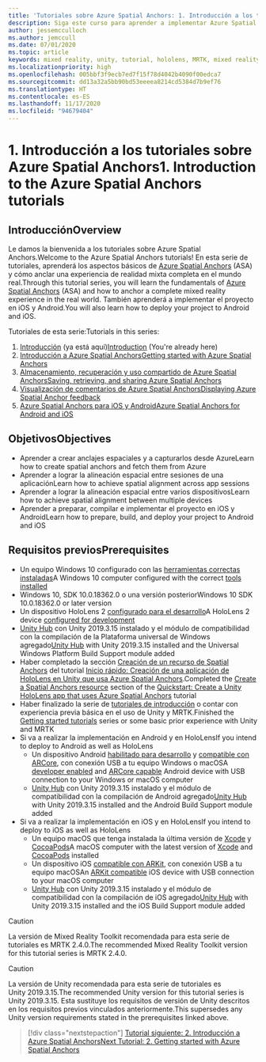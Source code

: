 ```yaml
---
title: 'Tutoriales sobre Azure Spatial Anchors: 1. Introducción a los tutoriales sobre Azure Spatial Anchors'
description: Siga este curso para aprender a implementar Azure Spatial Anchors en una aplicación de realidad mixta.
author: jessemcculloch
ms.author: jemccull
ms.date: 07/01/2020
ms.topic: article
keywords: mixed reality, unity, tutorial, hololens, MRTK, mixed reality toolkit, UWP, Azure spatial anchors, ios, android, Windows 10, ARCore, macOS, Android Build Support, ARKit
ms.localizationpriority: high
ms.openlocfilehash: 005bbf3f9ecb7ed7f15f78d4042b4090f00edca7
ms.sourcegitcommit: dd13a32a5bb90bd53eeeea8214cd5384d7b9ef76
ms.translationtype: HT
ms.contentlocale: es-ES
ms.lasthandoff: 11/17/2020
ms.locfileid: "94679404"
---
```

# <a name="1-introduction-to-the-azure-spatial-anchors-tutorials"></a><span data-ttu-id="c56e7-105">1. Introducción a los tutoriales sobre Azure Spatial Anchors</span><span class="sxs-lookup"><span data-stu-id="c56e7-105">1. Introduction to the Azure Spatial Anchors tutorials</span></span>

## <a name="overview"></a><span data-ttu-id="c56e7-106">Introducción</span><span class="sxs-lookup"><span data-stu-id="c56e7-106">Overview</span></span>

<span data-ttu-id="c56e7-107">Le damos la bienvenida a los tutoriales sobre Azure Spatial Anchors.</span><span class="sxs-lookup"><span data-stu-id="c56e7-107">Welcome to the Azure Spatial Anchors tutorials!</span></span> <span data-ttu-id="c56e7-108">En esta serie de tutoriales, aprenderá los aspectos básicos de <a href="https://azure.microsoft.com/services/spatial-anchors" target="_blank">Azure Spatial Anchors</a> (ASA) y cómo anclar una experiencia de realidad mixta completa en el mundo real.</span><span class="sxs-lookup"><span data-stu-id="c56e7-108">Through this tutorial series, you will learn the fundamentals of <a href="https://azure.microsoft.com/services/spatial-anchors" target="_blank">Azure Spatial Anchors</a> (ASA) and how to anchor a complete mixed reality experience in the real world.</span></span> <span data-ttu-id="c56e7-109">También aprenderá a implementar el proyecto en iOS y Android.</span><span class="sxs-lookup"><span data-stu-id="c56e7-109">You will also learn how to deploy your project to Android and iOS.</span></span>

<span data-ttu-id="c56e7-110">Tutoriales de esta serie:</span><span class="sxs-lookup"><span data-stu-id="c56e7-110">Tutorials in this series:</span></span>

1. <span data-ttu-id="c56e7-111">[Introducción](mr-learning-asa-01.md) (ya está aquí)</span><span class="sxs-lookup"><span data-stu-id="c56e7-111">[Introduction](mr-learning-asa-01.md) (You're already here)</span></span>
2. [<span data-ttu-id="c56e7-112">Introducción a Azure Spatial Anchors</span><span class="sxs-lookup"><span data-stu-id="c56e7-112">Getting started with Azure Spatial Anchors</span></span>](mr-learning-asa-02.md)
3. [<span data-ttu-id="c56e7-113">Almacenamiento, recuperación y uso compartido de Azure Spatial Anchors</span><span class="sxs-lookup"><span data-stu-id="c56e7-113">Saving, retrieving, and sharing Azure Spatial Anchors</span></span>](mr-learning-asa-03.md)
4. [<span data-ttu-id="c56e7-114">Visualización de comentarios de Azure Spatial Anchors</span><span class="sxs-lookup"><span data-stu-id="c56e7-114">Displaying Azure Spatial Anchor feedback</span></span>](mr-learning-asa-04.md)
5. [<span data-ttu-id="c56e7-115">Azure Spatial Anchors para iOS y Android</span><span class="sxs-lookup"><span data-stu-id="c56e7-115">Azure Spatial Anchors for Android and iOS</span></span>](mr-learning-asa-05.md)

## <a name="objectives"></a><span data-ttu-id="c56e7-116">Objetivos</span><span class="sxs-lookup"><span data-stu-id="c56e7-116">Objectives</span></span>

* <span data-ttu-id="c56e7-117">Aprender a crear anclajes espaciales y a capturarlos desde Azure</span><span class="sxs-lookup"><span data-stu-id="c56e7-117">Learn how to create spatial anchors and fetch them from Azure</span></span>
* <span data-ttu-id="c56e7-118">Aprender a lograr la alineación espacial entre sesiones de una aplicación</span><span class="sxs-lookup"><span data-stu-id="c56e7-118">Learn how to achieve spatial alignment across app sessions</span></span>
* <span data-ttu-id="c56e7-119">Aprender a lograr la alineación espacial entre varios dispositivos</span><span class="sxs-lookup"><span data-stu-id="c56e7-119">Learn how to achieve spatial alignment between multiple devices</span></span>
* <span data-ttu-id="c56e7-120">Aprender a preparar, compilar e implementar el proyecto en iOS y Android</span><span class="sxs-lookup"><span data-stu-id="c56e7-120">Learn how to prepare, build, and deploy your project to Android and iOS</span></span>

## <a name="prerequisites"></a><span data-ttu-id="c56e7-121">Requisitos previos</span><span class="sxs-lookup"><span data-stu-id="c56e7-121">Prerequisites</span></span>

* <span data-ttu-id="c56e7-122">Un equipo Windows 10 configurado con las [herramientas correctas instaladas](../../install-the-tools.md)</span><span class="sxs-lookup"><span data-stu-id="c56e7-122">A Windows 10 computer configured with the correct [tools installed](../../install-the-tools.md)</span></span>
* <span data-ttu-id="c56e7-123">Windows 10, SDK 10.0.18362.0 o una versión posterior</span><span class="sxs-lookup"><span data-stu-id="c56e7-123">Windows 10 SDK 10.0.18362.0 or later version</span></span>
* <span data-ttu-id="c56e7-124">Un dispositivo HoloLens 2 [configurado para el desarrollo](../../platform-capabilities-and-apis/using-visual-studio.md#enabling-developer-mode)</span><span class="sxs-lookup"><span data-stu-id="c56e7-124">A HoloLens 2 device [configured for development](../../platform-capabilities-and-apis/using-visual-studio.md#enabling-developer-mode)</span></span>
* <span data-ttu-id="c56e7-125"><a href="https://docs.unity3d.com/Manual/GettingStartedInstallingHub.html" target="_blank">Unity Hub</a> con Unity 2019.3.15 instalado y el módulo de compatibilidad con la compilación de la Plataforma universal de Windows agregado</span><span class="sxs-lookup"><span data-stu-id="c56e7-125"><a href="https://docs.unity3d.com/Manual/GettingStartedInstallingHub.html" target="_blank">Unity Hub</a> with Unity 2019.3.15 installed and the Universal Windows Platform Build Support module added</span></span>
* <span data-ttu-id="c56e7-126">Haber completado la sección [Creación de un recurso de Spatial Anchors](https://docs.microsoft.com/azure/spatial-anchors/quickstarts/get-started-unity-hololens#create-a-spatial-anchors-resource) del tutorial [Inicio rápido: Creación de una aplicación de HoloLens en Unity que usa Azure Spatial Anchors](https://docs.microsoft.com/azure/spatial-anchors/quickstarts/get-started-unity-hololens).</span><span class="sxs-lookup"><span data-stu-id="c56e7-126">Completed the [Create a Spatial Anchors resource](https://docs.microsoft.com/azure/spatial-anchors/quickstarts/get-started-unity-hololens#create-a-spatial-anchors-resource) section of the [Quickstart: Create a Unity HoloLens app that uses Azure Spatial Anchors](https://docs.microsoft.com/azure/spatial-anchors/quickstarts/get-started-unity-hololens) tutorial</span></span>
* <span data-ttu-id="c56e7-127">Haber finalizado la serie de [tutoriales de introducción](mr-learning-base-01.md) o contar con experiencia previa básica en el uso de Unity y MRTK.</span><span class="sxs-lookup"><span data-stu-id="c56e7-127">Finished the [Getting started tutorials](mr-learning-base-01.md) series or some basic prior experience with Unity and MRTK</span></span>
* <span data-ttu-id="c56e7-128">Si va a realizar la implementación en Android y en HoloLens</span><span class="sxs-lookup"><span data-stu-id="c56e7-128">If you intend to deploy to Android as well as HoloLens</span></span>
  * <span data-ttu-id="c56e7-129">Un dispositivo Android <a href="https://developer.android.com/studio/debug/dev-options" target="_blank">habilitado para desarrollo</a> y <a href="https://developers.google.com/ar/discover/supported-devices" target="_blank">compatible con ARCore</a>, con conexión USB a tu equipo Windows o macOS</span><span class="sxs-lookup"><span data-stu-id="c56e7-129">A <a href="https://developer.android.com/studio/debug/dev-options" target="_blank">developer enabled</a> and <a href="https://developers.google.com/ar/discover/supported-devices" target="_blank">ARCore capable</a> Android device with USB connection to your Windows or macOS computer</span></span>
  * <span data-ttu-id="c56e7-130"><a href="https://docs.unity3d.com/Manual/GettingStartedInstallingHub.html" target="_blank">Unity Hub</a> con Unity 2019.3.15 instalado y el módulo de compatibilidad con la compilación de Android agregado</span><span class="sxs-lookup"><span data-stu-id="c56e7-130"><a href="https://docs.unity3d.com/Manual/GettingStartedInstallingHub.html" target="_blank">Unity Hub</a> with Unity 2019.3.15 installed and the Android Build Support module added</span></span>
* <span data-ttu-id="c56e7-131">Si va a realizar la implementación en iOS y en HoloLens</span><span class="sxs-lookup"><span data-stu-id="c56e7-131">If you intend to deploy to iOS as well as HoloLens</span></span>
  * <span data-ttu-id="c56e7-132">Un equipo macOS que tenga instalada la última versión de <a href="https://geo.itunes.apple.com/us/app/xcode/id497799835?mt=12" target="_blank">Xcode</a> y <a href="https://cocoapods.org" target="_blank">CocoaPods</a></span><span class="sxs-lookup"><span data-stu-id="c56e7-132">A macOS computer with the latest version of <a href="https://geo.itunes.apple.com/us/app/xcode/id497799835?mt=12" target="_blank">Xcode</a> and <a href="https://cocoapods.org" target="_blank">CocoaPods</a> installed</span></span>
  * <span data-ttu-id="c56e7-133">Un dispositivo iOS <a href="https://developer.apple.com/documentation/arkit/verifying_device_support_and_user_permission" target="_blank">compatible con ARKit</a>, con conexión USB a tu equipo macOS</span><span class="sxs-lookup"><span data-stu-id="c56e7-133">An <a href="https://developer.apple.com/documentation/arkit/verifying_device_support_and_user_permission" target="_blank">ARKit compatible</a> iOS device with USB connection to your macOS computer</span></span>
  * <span data-ttu-id="c56e7-134"><a href="https://docs.unity3d.com/Manual/GettingStartedInstallingHub.html" target="_blank">Unity Hub</a> con Unity 2019.3.15 instalado y el módulo de compatibilidad con la compilación de iOS agregado</span><span class="sxs-lookup"><span data-stu-id="c56e7-134"><a href="https://docs.unity3d.com/Manual/GettingStartedInstallingHub.html" target="_blank">Unity Hub</a> with Unity 2019.3.15 installed and the iOS Build Support module added</span></span>

> [!CAUTION]
> <span data-ttu-id="c56e7-135">La versión de Mixed Reality Toolkit recomendada para esta serie de tutoriales es MRTK 2.4.0.</span><span class="sxs-lookup"><span data-stu-id="c56e7-135">The recommended Mixed Reality Toolkit version for this tutorial series is MRTK 2.4.0.</span></span>

> [!CAUTION]
> <span data-ttu-id="c56e7-136">La versión de Unity recomendada para esta serie de tutoriales es Unity 2019.3.15.</span><span class="sxs-lookup"><span data-stu-id="c56e7-136">The recommended Unity version for this tutorial series is Unity 2019.3.15.</span></span> <span data-ttu-id="c56e7-137">Esta sustituye los requisitos de versión de Unity descritos en los requisitos previos vinculados anteriormente.</span><span class="sxs-lookup"><span data-stu-id="c56e7-137">This supersedes any Unity version requirements stated in the prerequisites linked above.</span></span>

> [!div class="nextstepaction"]
> [<span data-ttu-id="c56e7-138">Tutorial siguiente: 2. Introducción a Azure Spatial Anchors</span><span class="sxs-lookup"><span data-stu-id="c56e7-138">Next Tutorial: 2. Getting started with Azure Spatial Anchors</span></span>](mr-learning-asa-02.md)
